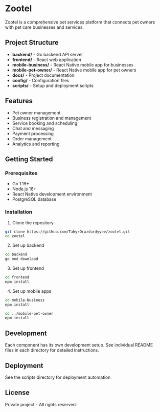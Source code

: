 # Zootel

Zootel is a comprehensive pet services platform that connects pet owners with pet care businesses and services.

## Project Structure

- **backend/** - Go backend API server
- **frontend/** - React web application
- **mobile-business/** - React Native mobile app for businesses
- **mobile-pet-owner/** - React Native mobile app for pet owners
- **docs/** - Project documentation
- **config/** - Configuration files
- **scripts/** - Setup and deployment scripts

## Features

- Pet owner management
- Business registration and management
- Service booking and scheduling
- Chat and messaging
- Payment processing
- Order management
- Analytics and reporting

## Getting Started

### Prerequisites

- Go 1.19+
- Node.js 16+
- React Native development environment
- PostgreSQL database

### Installation

1. Clone the repository
```bash
git clone https://github.com/TahyrOrazdurdyyev/zootel.git
cd zootel
```

2. Set up backend
```bash
cd backend
go mod download
```

3. Set up frontend
```bash
cd frontend
npm install
```

4. Set up mobile apps
```bash
cd mobile-business
npm install

cd ../mobile-pet-owner
npm install
```

## Development

Each component has its own development setup. See individual README files in each directory for detailed instructions.

## Deployment

See the scripts directory for deployment automation.

## License

Private project - All rights reserved. 